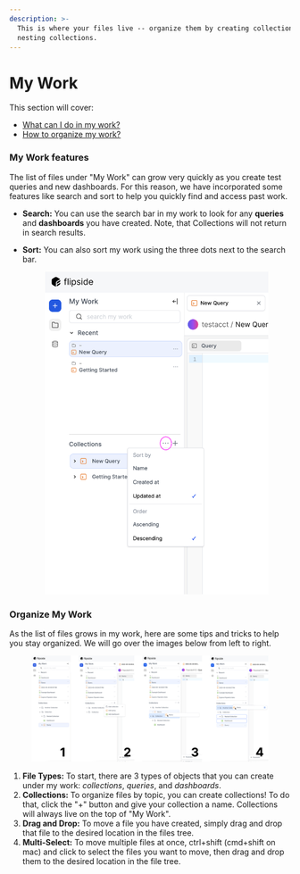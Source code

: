 ```yaml
---
description: >-
  This is where your files live -- organize them by creating collection and
  nesting collections.
---
```


# My Work

This section will cover:

* [What can I do in my work?](my-work.md#my-work-features)
* [How to organize my work?](my-work.md#organize-my-work)

### My Work features

The list of files under "My Work" can grow very quickly as you create test queries and new dashboards. For this reason, we have incorporated some features like search and sort to help you quickly find and access past work.&#x20;

* **Search:** You can use the search bar in my work to look for any **queries** and **dashboards** you have created. Note, that Collections will not return in search results.&#x20;
*   **Sort:** You can also sort my work using the three dots next to the search bar.



    <figure><img src="../../../.gitbook/assets/Screenshot 2023-05-31 at 10.33.32 AM.png" alt=""><figcaption></figcaption></figure>



### Organize My Work

As the list of files grows in my work, here are some tips and tricks to help you stay organized. We will go over the images below from left to right.

<figure><img src="../../../.gitbook/assets/Group 2150 (1).png" alt=""><figcaption></figcaption></figure>

1. **File Types:** To start, there are 3 types of objects that you can create under my work: _collections_, _queries_, and _dashboards_.&#x20;
2. **Collections:** To organize files by topic, you can create collections! To do that, click the "+" button and give your collection a name. Collections will always live on the top of "My Work".
3. **Drag and Drop:** To move a file you have created, simply drag and drop that file to the desired location in the files tree.&#x20;
4. **Multi-Select:** To move multiple files at once, ctrl+shift (cmd+shift on mac) and click to select the files you want to move, then drag and drop them to the desired location in the file tree.&#x20;

